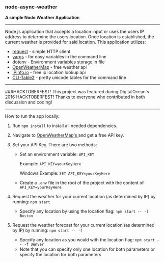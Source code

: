 ### node-async-weather
**A simple Node Weather Application**

-----

Node js application that accepts a location input or uses the users IP address to determine the users location. Once location is established, the current weather is provided for said location. This application utilizes:

* [request](https://github.com/request/request) - simple HTTP client
* [yargs](http://yargs.js.org/) - for easy variables in the command line
* [dotenv](https://www.npmjs.com/package/dotenv) - Environment variables storage in file
* [OpenWeatherMap](http://openweathermap.org/) - free weather api
* [IPinfo.io](http://ipinfo.io/) - free ip location lookup api
* [CLI-Table2](https://github.com/jamestalmage/cli-table2) -  pretty unicode tables for the command line

-------------

###HACKTOBERFEST!
This project was featured during DigitalOcean's 2016 HACKTOBERFEST! Thanks to everyone who contributed in both discussion and coding! 

-------------

How to run the app locally:

1.  Run ```npm install``` to install all needed dependencies.
2.  Navigate to [OpenWeatherMap's ](http://openweathermap.org/) and get a free API key.
3.  Set your API Key. There are two methods:

	- Set an environment variable: ```API_KEY```

    	Example: ```API_KEY=yourKeyHere```

    	Windows Example: ```SET API_KEY=yourKeyHere```

    - Create a `.env` file in the root of the project with the content of ```API_KEY=yourKeyHere```

4.  Request the weather for your current location (as determined by IP) by running: ```npm start```

    - Specify any location by using the location flag: ```npm start -- -l Boston```

5.  Request the weather forecast for your current location (as determined by IP) by running: ```npm start -- -f```

    - Specify any location as you would with the location flag: ```npm start -- -f Denver```
    - Note that you can specify only one location for both parameters or specify the location for both parameters
